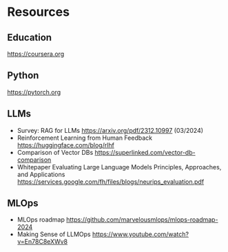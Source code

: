 # Resources

## Education
https://coursera.org

## Python
https://pytorch.org

## LLMs
- Survey: RAG for LLMs https://arxiv.org/pdf/2312.10997 (03/2024)
- Reinforcement Learning from Human Feedback https://huggingface.com/blog/rlhf
- Comparison of Vector DBs https://superlinked.com/vector-db-comparison
- Whitepaper Evaluating Large Language Models Principles, Approaches, and Applications https://services.google.com/fh/files/blogs/neurips_evaluation.pdf

## MLOps
- MLOps roadmap https://github.com/marvelousmlops/mlops-roadmap-2024
- Making Sense of LLMOps https://www.youtube.com/watch?v=En78C8eXWv8

